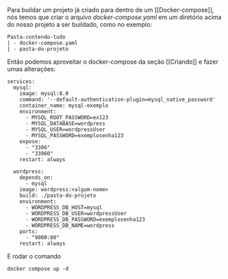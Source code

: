 Para buildar um projeto já criado para dentro de um [[Docker-compose]], nós temos que criar o arquivo *docker-compose.yaml* em um diretório acima do nosso projeto a ser buildado, como no exemplo:
```
Pasta-contendo-tudo
| - docker-compose.yaml
| - pasta-do-projeto
```

Então podemos aproveitar o docker-compose da seção [[Criando]] e fazer umas alterações:
```
services:
  mysql:
    image: mysql:8.0
    command: '--default-authentication-plugin=mysql_native_password'
    container_name: mysql-exemplo
    environment:
      - MYSQL_ROOT_PASSWORD=ex123
      - MYSQL_DATABASE=wordpress
      - MYSQL_USER=wordpressUser
      - MYSQL_PASSWORD=exemplosenha123
    expose:
      - "3306"
      - "33060"
    restart: always

  wordpress:
    depends_on: 
      - mysql
    image: wordpress:<algum-nome>
    build: ./pasta-do-projeto
    environment:
      - WORDPRESS_DB_HOST=mysql
      - WORDPRESS_DB_USER=wordpressUser
      - WORDPRESS_DB_PASSWORD=exemplosenha123
      - WORDPRESS_DB_NAME=wordpress
    ports:
      - "9000:80"
    restart: always
```

E rodar o comando 
```
docker compose up -d
```